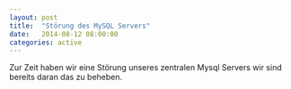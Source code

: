 ```yaml
---
layout: post
title:  "Störung des MySQL Servers"
date:   2014-08-12 08:00:00
categories: active
---
```


Zur Zeit haben wir eine Störung unseres zentralen Mysql Servers wir sind bereits daran das zu beheben.


